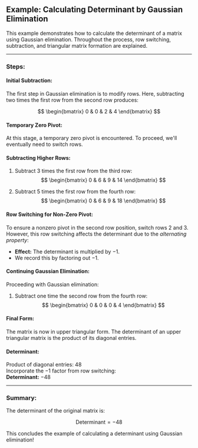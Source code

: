 ## Example: Calculating Determinant by Gaussian Elimination

This example demonstrates how to calculate the determinant of a matrix using Gaussian elimination. Throughout the process, row switching, subtraction, and triangular matrix formation are explained.

---

### Steps:

#### Initial Subtraction:
The first step in Gaussian elimination is to modify rows. Here, subtracting two times the first row from the second row produces:

$$
\begin{bmatrix}
0 & 0 & 2 & 4
\end{bmatrix}
$$

#### Temporary Zero Pivot:
At this stage, a temporary zero pivot is encountered. To proceed, we'll eventually need to switch rows.

#### Subtracting Higher Rows:
1. Subtract 3 times the first row from the third row:
    $$
    \begin{bmatrix}
    0 & 6 & 9 & 14
    \end{bmatrix}
    $$

2. Subtract 5 times the first row from the fourth row:
    $$
    \begin{bmatrix}
    0 & 6 & 9 & 18
    \end{bmatrix}
    $$

#### Row Switching for Non-Zero Pivot:
To ensure a nonzero pivot in the second row position, switch rows 2 and 3. However, this row switching affects the determinant due to the _alternating property_:
- **Effect:** The determinant is multiplied by $-1$. 
- We record this by factoring out $-1$.

#### Continuing Gaussian Elimination:
Proceeding with Gaussian elimination:
1. Subtract one time the second row from the fourth row:
    $$
    \begin{bmatrix}
    0 & 0 & 0 & 4
    \end{bmatrix}
    $$

#### Final Form:
The matrix is now in upper triangular form. The determinant of an upper triangular matrix is the product of its diagonal entries.

#### Determinant:
Product of diagonal entries: $48$  
Incorporate the $-1$ factor from row switching:  
**Determinant:** $-48$

---

### Summary:
The determinant of the original matrix is:

$$
\text{Determinant} = -48
$$

This concludes the example of calculating a determinant using Gaussian elimination!
